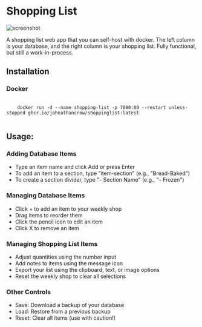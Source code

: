 # Shopping List

![screenshot](https://github.com/user-attachments/assets/5ac64a38-e2a5-4e97-b51b-f2e4f325ee19)

A shopping list web app that you can self-host with docker. The left column is your database, and the right column is your shopping list. Fully functional, but still a work-in-process.

## Installation
### Docker
<pre>
  <code id="code-block">
    docker run -d --name shopping-list -p 7000:80 --restart unless-stopped ghcr.io/johnathancrow/shoppinglist:latest
  </code>
</pre>

## Usage:
### Adding Database Items
- Type an item name and click Add or press Enter
- To add an item to a section, type "item-section" (e.g., "Bread-Baked")
- To create a section divider, type "- Section Name" (e.g., "- Frozen")
### Managing Database Items
- Click + to add an item to your weekly shop
- Drag items to reorder them
- Click the pencil icon to edit an item
- Click X to remove an item
### Managing Shopping List Items
- Adjust quantities using the number input
- Add notes to items using the message icon
- Export your list using the clipboard, text, or image options
- Reset the weekly shop to clear all selections
### Other Controls
- Save: Download a backup of your database
- Load: Restore from a previous backup
- Reset: Clear all items (use with caution!)
